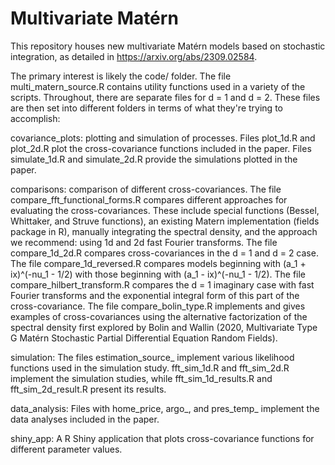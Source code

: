 # Multivariate Matérn 

This repository houses new multivariate Matérn models based on stochastic integration, as detailed in https://arxiv.org/abs/2309.02584. 

The primary interest is likely the code/ folder. 
The file multi_matern_source.R contains utility functions used in a variety of the scripts.
Throughout, there are separate files for d = 1 and d = 2.
These files are then set into different folders in terms of what they're trying to accomplish: 

covariance_plots: plotting and simulation of processes. Files plot_1d.R and plot_2d.R plot the cross-covariance functions included in the paper. Files simulate_1d.R and simulate_2d.R provide the simulations plotted in the paper. 

comparisons: comparison of different cross-covariances. The file compare_fft_functional_forms.R compares different approaches for evaluating the cross-covariances. These include special functions (Bessel, Whittaker, and Struve functions), an existing Matern implementation (fields package in R), manually integrating the spectral density, and the approach we recommend: using 1d and 2d fast Fourier transforms. 
The file compare_1d_2d.R compares cross-covariances in the d = 1 and d = 2 case. 
The file compare_1d_reversed.R compares models beginning with (a_1 + ix)^(-nu_1 - 1/2) with those beginning with (a_1 - ix)^(-nu_1 - 1/2).
The file compare_hilbert_transform.R compares the d = 1 imaginary case with fast Fourier transforms and the exponential integral form of this part of the cross-covariance. 
The file compare_bolin_type.R implements and gives examples of cross-covariances using the alternative factorization of the spectral density first explored by Bolin and Wallin (2020, Multivariate Type G Matérn Stochastic Partial Differential Equation Random Fields). 


simulation: The files estimation_source_ implement various likelihood functions used in the simulation study. fft_sim_1d.R and fft_sim_2d.R implement the simulation studies, while fft_sim_1d_results.R and fft_sim_2d_result.R present its results. 

data_analysis: Files with home_price, argo_, and pres_temp_ implement the data analyses included in the paper. 

shiny_app: A R Shiny application that plots cross-covariance functions for different parameter values. 
